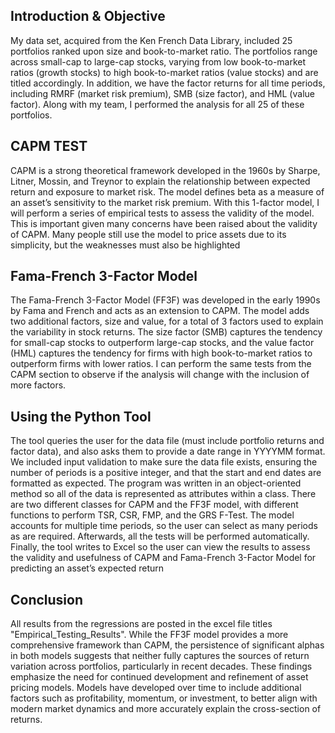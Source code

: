 ## Introduction & Objective
My data set, acquired from the Ken French Data Library, included 25 portfolios ranked upon size and book-to-market ratio. The portfolios range across small-cap to large-cap stocks, varying from low book-to-market ratios (growth stocks) to high book-to-market ratios (value stocks) and are titled accordingly. In addition, we have the factor returns for all time periods, including RMRF (market risk premium), SMB (size factor), and HML (value factor). Along with my team, I performed the analysis for all 25 of these portfolios.

## CAPM TEST

CAPM is a strong theoretical framework developed in the 1960s by Sharpe, Litner, Mossin, and Treynor to explain the relationship between expected return and exposure to market risk. The model defines beta as a measure of an asset’s sensitivity to the market risk premium. With this 1-factor model, I will perform a series of empirical tests to assess the validity of the model. This is important given many concerns have been raised about the validity of CAPM. Many people still use the model to price assets due to its simplicity, but the weaknesses must also be highlighted

## Fama-French 3-Factor Model
The Fama-French 3-Factor Model (FF3F) was developed in the early 1990s by Fama and French and acts as an extension to CAPM. The model adds two additional factors, size and value, for a total of 3 factors used to explain the variability in stock returns. The size factor (SMB) captures the tendency for small-cap stocks to outperform large-cap stocks, and the value factor (HML) captures the tendency for firms with high book-to-market ratios to outperform firms with lower ratios. I can perform the same tests from the CAPM section to observe if the analysis will change with the inclusion of more factors.

## Using the Python Tool 

The tool queries the user for the data file (must include portfolio returns and factor data), and also asks them to provide a date range in YYYYMM format. We included input validation to make sure the data file exists, ensuring the number of periods is a positive integer, and that the start and end dates are formatted as expected. The program was written in an object-oriented method so all of the data is represented as attributes within a class. There are two different classes for CAPM and the FF3F model, with different functions to perform TSR, CSR, FMP, and the GRS F-Test. The model accounts for multiple time periods, so the user can select as many periods as are required. Afterwards, all the tests will be performed automatically. Finally, the tool writes to Excel so the user can view the results to assess the validity and usefulness of CAPM and Fama-French 3-Factor Model for predicting an asset’s expected return

## Conclusion 
All results from the regressions are posted in the excel file titles "Empirical_Testing_Results". While the FF3F model provides a more comprehensive framework than CAPM, the persistence of significant alphas in both models suggests that neither fully captures the sources of return variation across portfolios, particularly in recent decades. These findings emphasize the need for continued development and refinement of asset pricing models. Models have developed over time to include additional factors such as profitability, momentum, or investment, to better align with modern market dynamics and more accurately explain the cross-section of returns.



